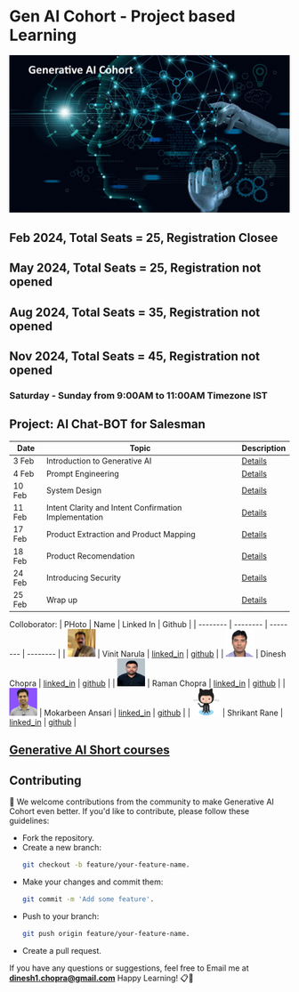 # Gen AI Cohort - Project based Learning

![Gen AI](images/generative_AI.jpg)

## Feb 2024, Total Seats = 25, Registration Closee
## May 2024, Total Seats = 25, Registration not opened
## Aug 2024, Total Seats = 35, Registration not opened
## Nov 2024, Total Seats = 45, Registration not opened

### Saturday - Sunday from 9:00AM to 11:00AM Timezone IST

## Project: AI Chat-BOT for Salesman

|  Date | Topic | Description |
| -------- | -------- | -------- |
| 3 Feb | Introduction to Generative AI | [Details](./2024/feb/1_intro_to_generative_ai.md) |
| 4 Feb | Prompt Engineering | [Details](./2024/feb/2_prompt_engineering.md) |
| 10 Feb | System Design | [Details](./2024/feb/3_system_design.md) |
| 11 Feb | Intent Clarity and Intent Confirmation Implementation | [Details](./2024/feb/4_ai_chat_boat_part_1.md) |
| 17 Feb | Product Extraction and Product Mapping | [Details](./2024/feb/5_ai_chat_boat_part_2.md) |
| 18 Feb | Product Recomendation | [Details](./2024/feb/6_ai_chat_boat_part_3.md) |
| 24 Feb | Introducing Security | [Details](./2024/feb/7_ai_chat_boat_part_4.md) |
| 25 Feb | Wrap up | [Details](./2024/feb/8_wrap_up.md) |

Colloborator: 
|  PHoto | Name | Linked In | Github |
| -------- | -------- | -------- | -------- |
| <img src="./2024/feb/images/vinit.jpg" alt="Vinit Narula" width="50" height="50"/> | Vinit Narula | [linked_in](https://www.linkedin.com/in/vinitnarula/) | [github](https://github.com/vinit-narula) |
| <img src="./2024/feb/images/dinesh_photo.jpg" alt="Dinesh Chopra" width="50" height="50"/> | Dinesh Chopra | [linked_in](https://www.linkedin.com/in/dinesh-chopra/) | [github](https://github.com/DineshChopra) |
| <img src="./2024/feb/images/raman_photo.jpg" alt="Dinesh Chopra" width="50" height="50" /> | Raman Chopra | [linked_in](https://www.linkedin.com/in/raman-chopra/) | [github](https://github.com/rmnchopra91) |
| <img src="./2024/feb/images/ansari_photo.png" alt="TBD" width="50" height="50" /> | Mokarbeen Ansari | [linked_in](https://www.linkedin.com/in/mokarbeenansari/) | [github]() |
| <img src="./2024/feb/images/icon.png" alt="TBD" width="50" height="50" /> | Shrikant Rane | [linked_in](https://www.linkedin.com/in/shrikant-rane1806/) | [github]() |

## [Generative AI Short courses](https://www.deeplearning.ai/short-courses/)

<h2>Contributing</h2>
🤝 We welcome contributions from the community to make Generative AI Cohort even better. If you'd like to contribute, please follow these guidelines:
<ul>
<li>
Fork the repository.
<li>
Create a new branch:

```bash
git checkout -b feature/your-feature-name. 
```

<li>
Make your changes and commit them: 

```bash
git commit -m 'Add some feature'.
```
<li>
Push to your branch:

```bash 
git push origin feature/your-feature-name.
```
<li>
Create a pull request.
</ul>

If you have any questions or suggestions, feel free to Email me at <b>dinesh1.chopra@gmail.com</b> Happy Learning! 📋🚀<br>
